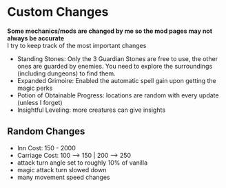 # Custom Changes

**Some mechanics/mods are changed by me so the mod pages may not always be accurate**  
I try to keep track of the most important changes

- Standing Stones: Only the 3 Guardian Stones are free to use, the other ones are guarded by enemies. You need to explore the surroundings (including dungeons) to find them.
- Expanded Grimoire: Enabled the automatic spell gain upon getting the magic perks
- Potion of Obtainable Progress: locations are random with every update (unless I forget)
- Insightful Leveling: more creatures can give insights


## Random Changes 
- Inn Cost: 150 - 2000
- Carriage Cost: 100 --> 150 | 200 --> 250
- attack turn angle set to roughly 10% of vanilla
- magic attack turn slowed down
- many movement speed changes